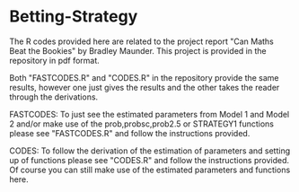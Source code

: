 Betting-Strategy
================

The R codes provided here are related to the project report "Can Maths Beat the Bookies" by Bradley Maunder.
This project is provided in the repository in pdf format.

Both "FASTCODES.R" and "CODES.R" in the repository provide the same results, however one just gives the results and the other takes the reader through the derivations.

FASTCODES:
To just see the estimated parameters from Model 1 and Model 2 and/or make use
of the prob,probsc,prob2.5 or STRATEGY1 functions please see "FASTCODES.R" and follow the instructions provided.

CODES:
To follow the derivation of the estimation of parameters and
setting up of functions please see "CODES.R" and follow the instructions provided. 
Of course you can still make use of the estimated parameters and functions here.




